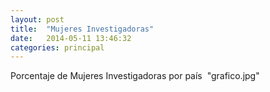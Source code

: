 ```yaml
---
layout: post
title:  "Mujeres Investigadoras"
date:   2014-05-11 13:46:32
categories: principal
---
```


<p> <head> Porcentaje de Mujeres Investigadoras por país </head>
<IMG> "grafico.jpg" </IMG>
</p>
